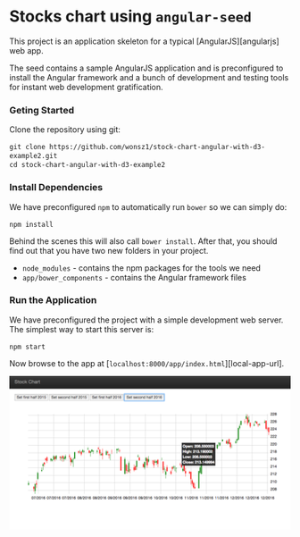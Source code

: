 
# Stocks chart using `angular-seed` 

This project is an application skeleton for a typical [AngularJS][angularjs] web app. 

The seed contains a sample AngularJS application and is preconfigured to install the Angular
framework and a bunch of development and testing tools for instant web development gratification.

### Geting Started
Clone the repository using git:

```
git clone https://github.com/wonsz1/stock-chart-angular-with-d3-example2.git
cd stock-chart-angular-with-d3-example2
```

### Install Dependencies

We have preconfigured `npm` to automatically run `bower` so we can simply do:

```
npm install
```

Behind the scenes this will also call `bower install`. After that, you should find out that you have
two new folders in your project.

* `node_modules` - contains the npm packages for the tools we need
* `app/bower_components` - contains the Angular framework files

### Run the Application

We have preconfigured the project with a simple development web server. The simplest way to start
this server is:

```
npm start
```

Now browse to the app at [`localhost:8000/app/index.html`][local-app-url].

![alt Screen of chart](screen.png)

